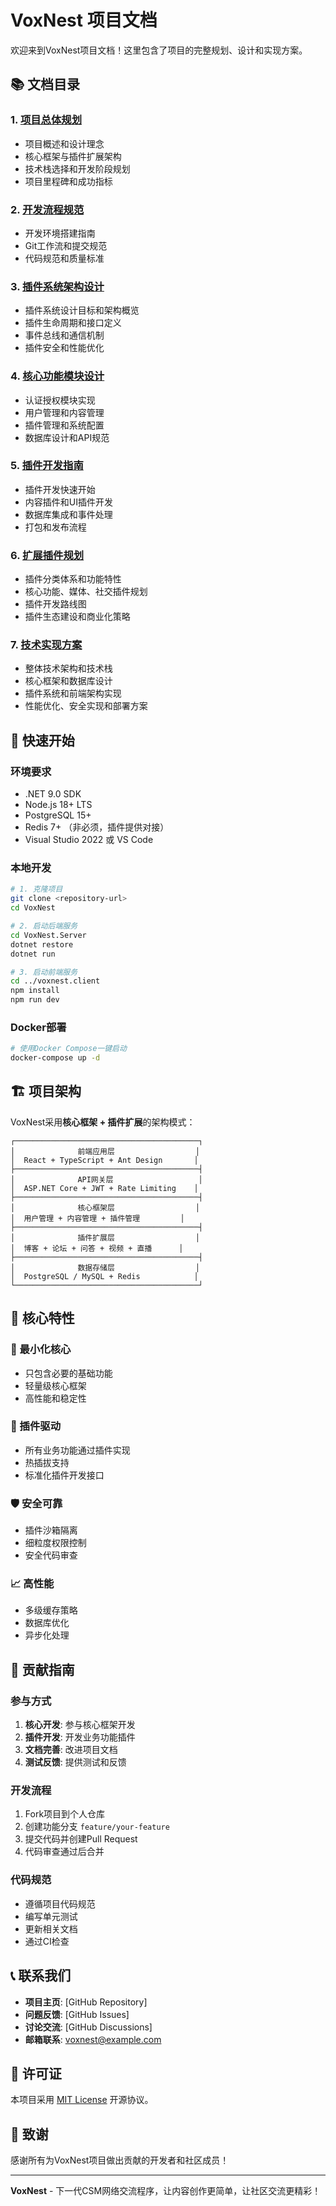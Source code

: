 # VoxNest 项目文档

欢迎来到VoxNest项目文档！这里包含了项目的完整规划、设计和实现方案。

## 📚 文档目录

### 1. [项目总体规划](./01-项目总体规划.md)
- 项目概述和设计理念
- 核心框架与插件扩展架构
- 技术栈选择和开发阶段规划
- 项目里程碑和成功指标

### 2. [开发流程规范](./02-开发流程规范.md)
- 开发环境搭建指南
- Git工作流和提交规范
- 代码规范和质量标准

### 3. [插件系统架构设计](./03-插件系统架构设计.md)
- 插件系统设计目标和架构概览
- 插件生命周期和接口定义
- 事件总线和通信机制
- 插件安全和性能优化

### 4. [核心功能模块设计](./04-核心功能模块设计.md)
- 认证授权模块实现
- 用户管理和内容管理
- 插件管理和系统配置
- 数据库设计和API规范

### 5. [插件开发指南](./05-插件开发指南.md)
- 插件开发快速开始
- 内容插件和UI插件开发
- 数据库集成和事件处理
- 打包和发布流程

### 6. [扩展插件规划](./06-扩展插件规划.md)
- 插件分类体系和功能特性
- 核心功能、媒体、社交插件规划
- 插件开发路线图
- 插件生态建设和商业化策略

### 7. [技术实现方案](./07-技术实现方案.md)
- 整体技术架构和技术栈
- 核心框架和数据库设计
- 插件系统和前端架构实现
- 性能优化、安全实现和部署方案

## 🚀 快速开始

### 环境要求
- .NET 9.0 SDK
- Node.js 18+ LTS
- PostgreSQL 15+
- Redis 7+ （非必须，插件提供对接）
- Visual Studio 2022 或 VS Code

### 本地开发
```bash
# 1. 克隆项目
git clone <repository-url>
cd VoxNest

# 2. 启动后端服务
cd VoxNest.Server
dotnet restore
dotnet run

# 3. 启动前端服务
cd ../voxnest.client
npm install
npm run dev
```

### Docker部署
```bash
# 使用Docker Compose一键启动
docker-compose up -d
```

## 🏗️ 项目架构

VoxNest采用**核心框架 + 插件扩展**的架构模式：

```
┌─────────────────────────────────────────┐
│              前端应用层                  │
│  React + TypeScript + Ant Design       │
├─────────────────────────────────────────┤
│              API网关层                   │
│  ASP.NET Core + JWT + Rate Limiting    │
├─────────────────────────────────────────┤
│              核心框架层                  │
│  用户管理 + 内容管理 + 插件管理         │
├─────────────────────────────────────────┤
│              插件扩展层                  │
│  博客 + 论坛 + 问答 + 视频 + 直播      │
├─────────────────────────────────────────┤
│              数据存储层                  │
│  PostgreSQL / MySQL + Redis            │
└─────────────────────────────────────────┘
```

## 🔧 核心特性

### 🎯 最小化核心
- 只包含必要的基础功能
- 轻量级核心框架
- 高性能和稳定性

### 🔌 插件驱动
- 所有业务功能通过插件实现
- 热插拔支持
- 标准化插件开发接口

### 🛡️ 安全可靠
- 插件沙箱隔离
- 细粒度权限控制
- 安全代码审查

### 📈 高性能
- 多级缓存策略
- 数据库优化
- 异步化处理

## 🤝 贡献指南

### 参与方式
1. **核心开发**: 参与核心框架开发
2. **插件开发**: 开发业务功能插件
3. **文档完善**: 改进项目文档
4. **测试反馈**: 提供测试和反馈

### 开发流程
1. Fork项目到个人仓库
2. 创建功能分支 `feature/your-feature`
3. 提交代码并创建Pull Request
4. 代码审查通过后合并

### 代码规范
- 遵循项目代码规范
- 编写单元测试
- 更新相关文档
- 通过CI检查

## 📞 联系我们

- **项目主页**: [GitHub Repository]
- **问题反馈**: [GitHub Issues]
- **讨论交流**: [GitHub Discussions]
- **邮箱联系**: voxnest@example.com

## 📄 许可证

本项目采用 [MIT License](../LICENSE) 开源协议。

## 🙏 致谢

感谢所有为VoxNest项目做出贡献的开发者和社区成员！

---

**VoxNest** - 下一代CSM网络交流程序，让内容创作更简单，让社区交流更精彩！
